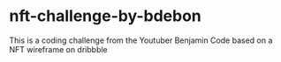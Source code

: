 # nft-challenge-by-bdebon
This is a coding challenge from the Youtuber Benjamin Code based on a NFT wireframe on dribbble
